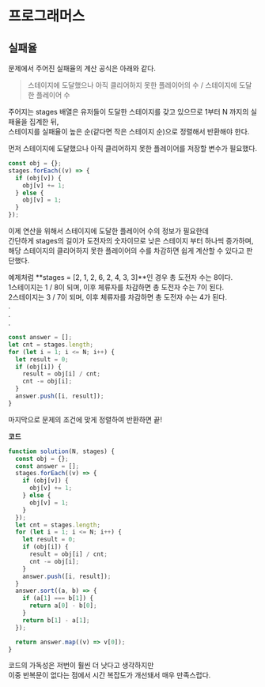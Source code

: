 # 프로그래머스

## 실패율

문제에서 주어진 실패율의 계산 공식은 아래와 같다.

> 스테이지에 도달했으나 아직 클리어하지 못한 플레이어의 수 / 스테이지에 도달한 플레이어 수

주어지는 stages 배열은 유저들이 도달한 스테이지를 갖고 있으므로 1부터 N 까지의 실패율을 집계한 뒤,  
스테이지를 실패율이 높은 순(같다면 작은 스테이지 순)으로 정렬해서 반환해야 한다.

먼저 스테이지에 도달했으나 아직 클리어하지 못한 플레이어를 저장할 변수가 필요했다.

```javascript
const obj = {};
stages.forEach((v) => {
  if (obj[v]) {
    obj[v] += 1;
  } else {
    obj[v] = 1;
  }
});
```

이제 연산을 위해서 스테이지에 도달한 플레이어 수의 정보가 필요한데  
간단하게 stages의 길이가 도전자의 숫자이므로 낮은 스테이지 부터 하나씩 증가하며,  
해당 스테이지의 클리어하지 못한 플레이어의 수를 차감하면 쉽게 계산할 수 있다고 판단했다.

예제처럼 **stages = [2, 1, 2, 6, 2, 4, 3, 3]**인 경우 총 도전자 수는 8이다.  
1스테이지는 1 / 8이 되며, 이후 체류자를 차감하면 총 도전자 수는 7이 된다.  
2스테이지는 3 / 7이 되며, 이후 체류자를 차감하면 총 도전자 수는 4가 된다.  
.  
.  
.

```javascript
const answer = [];
let cnt = stages.length;
for (let i = 1; i <= N; i++) {
  let result = 0;
  if (obj[i]) {
    result = obj[i] / cnt;
    cnt -= obj[i];
  }
  answer.push([i, result]);
}
```

마지막으로 문제의 조건에 맞게 정렬하여 반환하면 끝!

**코드**

```javascript
function solution(N, stages) {
  const obj = {};
  const answer = [];
  stages.forEach((v) => {
    if (obj[v]) {
      obj[v] += 1;
    } else {
      obj[v] = 1;
    }
  });
  let cnt = stages.length;
  for (let i = 1; i <= N; i++) {
    let result = 0;
    if (obj[i]) {
      result = obj[i] / cnt;
      cnt -= obj[i];
    }
    answer.push([i, result]);
  }
  answer.sort((a, b) => {
    if (a[1] === b[1]) {
      return a[0] - b[0];
    }
    return b[1] - a[1];
  });

  return answer.map((v) => v[0]);
}
```

코드의 가독성은 저번이 훨씬 더 낫다고 생각하지만  
이중 반복문이 없다는 점에서 시간 복잡도가 개선돼서 매우 만족스럽다.
